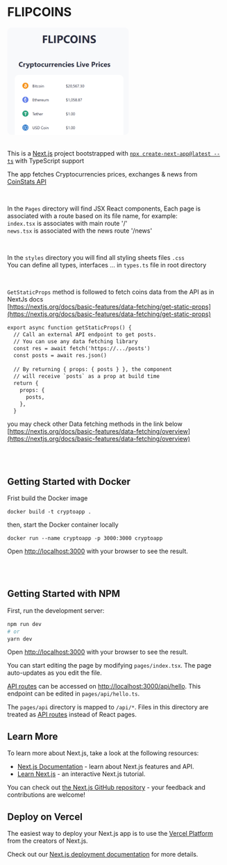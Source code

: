 # FLIPCOINS

<img src="./public/4708.png" width="280px" height="auto" style="border-radius: 10px;" />
<br />
<br />

This is a [Next.js](https://nextjs.org/) project bootstrapped with [`npx create-next-app@latest --ts`](https://nextjs.org/docs/basic-features/typescript)  with TypeScript support

The app fetches Cryptocurrencies prices, exchanges & news from [CoinStats API](https://documenter.getpostman.com/view/5734027/RzZ6Hzr3?version=latest)

<br />

In the `Pages` directory will find JSX React components, Each page is associated with a route based on its file name, for example:<br />
`index.tsx` is associates with main route '/'<br />
`news.tsx` is associated with the news route '/news' <br />

<br />

In the `styles` directory you will find all styling sheets files `.css`<br />
You can define all types, interfaces ... in `types.ts` file in root directory<br />

<br />

`GetStaticProps` method is followed to fetch coins data from the API as in NextJs docs<br />
[https://nextjs.org/docs/basic-features/data-fetching/get-static-props](https://nextjs.org/docs/basic-features/data-fetching/get-static-props)
```
export async function getStaticProps() {
  // Call an external API endpoint to get posts.
  // You can use any data fetching library
  const res = await fetch('https://.../posts')
  const posts = await res.json()

  // By returning { props: { posts } }, the component
  // will receive `posts` as a prop at build time
  return {
    props: {
      posts,
    },
  }
```

you may check other Data fetching methods in the link below
[https://nextjs.org/docs/basic-features/data-fetching/overview](https://nextjs.org/docs/basic-features/data-fetching/overview)

<br />
<br />

## Getting Started with Docker

Frist build the Docker image
```
docker build -t cryptoapp .
```


then, start the Docker container locally
```
docker run --name cryptoapp -p 3000:3000 cryptoapp
```

Open [http://localhost:3000](http://localhost:3000) with your browser to see the result.

<br />
<br />



## Getting Started with NPM

First, run the development server:

```bash
npm run dev
# or
yarn dev
```

Open [http://localhost:3000](http://localhost:3000) with your browser to see the result.

You can start editing the page by modifying `pages/index.tsx`. The page auto-updates as you edit the file.

[API routes](https://nextjs.org/docs/api-routes/introduction) can be accessed on [http://localhost:3000/api/hello](http://localhost:3000/api/hello). This endpoint can be edited in `pages/api/hello.ts`.

The `pages/api` directory is mapped to `/api/*`. Files in this directory are treated as [API routes](https://nextjs.org/docs/api-routes/introduction) instead of React pages.

## Learn More

To learn more about Next.js, take a look at the following resources:

- [Next.js Documentation](https://nextjs.org/docs) - learn about Next.js features and API.
- [Learn Next.js](https://nextjs.org/learn) - an interactive Next.js tutorial.

You can check out [the Next.js GitHub repository](https://github.com/vercel/next.js/) - your feedback and contributions are welcome!

## Deploy on Vercel

The easiest way to deploy your Next.js app is to use the [Vercel Platform](https://vercel.com/new?utm_medium=default-template&filter=next.js&utm_source=create-next-app&utm_campaign=create-next-app-readme) from the creators of Next.js.

Check out our [Next.js deployment documentation](https://nextjs.org/docs/deployment) for more details.
